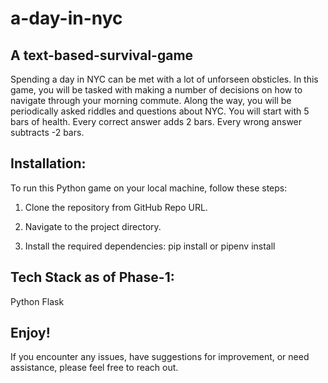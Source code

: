 # a-day-in-nyc
## A text-based-survival-game

Spending a day in NYC can be met with a lot of unforseen obsticles.
In this game, you will be tasked with making a number of decisions on how to navigate through your morning commute. 
Along the way, you will be periodically asked riddles and questions about NYC. You will start with 5 bars of health. 
Every correct answer adds 2 bars. Every wrong answer subtracts -2 bars.

## Installation:
To run this Python game on your local machine, follow these steps:

1. Clone the repository from GitHub Repo URL.

2. Navigate to the project directory.

3. Install the required dependencies: pip install or pipenv install

## Tech Stack as of Phase-1:
Python
Flask

## Enjoy!
If you encounter any issues, have suggestions for improvement, or need assistance, please feel free to reach out. 
